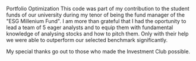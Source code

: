 Portfolio Optimization
This code was part of my contribution to the student funds of our university during my tenor of being the fund manager of the "ESG Millenium Fund".
I am more than grateful that I had the oportunity to lead a team of 5 eager analysts and to equip them with fundamental knowledge of analysing stocks and how to pitch them.
Only with their help we were able to outperform our selected benchmark significantly.

My special thanks go out to those who made the Investment Club possible.
